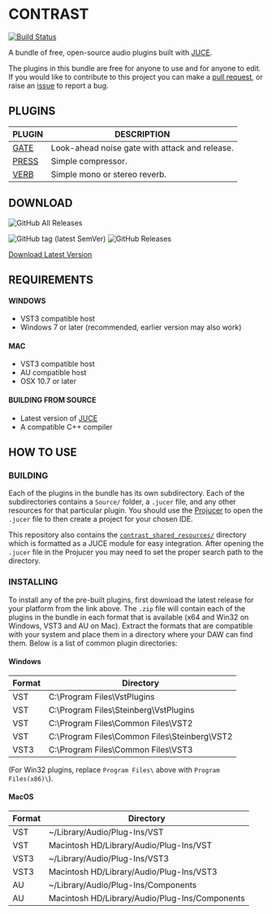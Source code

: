 # CONTRAST

[![Build Status](https://dev.azure.com/ImJimmi/Contrast/_apis/build/status/ImJimmi.Contrast?branchName=azure_pipelines)](https://dev.azure.com/ImJimmi/Contrast/_build/latest?definitionId=3&branchName=azure_pipelines)

A bundle of free, open-source audio plugins built with [JUCE](https://juce.com/).

The plugins in this bundle are free for anyone to use and for anyone to edit. If you would like to contribute to this project you can make a [pull request](https://github.com/ImJimmi/Contrast/pulls), or raise an [issue](https://github.com/ImJimmi/Contrast/issues) to report a bug.

## PLUGINS
| PLUGIN | DESCRIPTION |
| ------ | ----------- |
| [GATE](Gate/) | Look-ahead noise gate with attack and release. |
| [PRESS](Press/) | Simple compressor. |
| [VERB](Verb/) | Simple mono or stereo reverb. |

## DOWNLOAD
![GitHub All Releases](https://img.shields.io/github/downloads/ImJimmi/Contrast/total?label=Total%20Downloads)

![GitHub tag (latest SemVer)](https://img.shields.io/github/v/tag/ImJimmi/Contrast?label=Latest%20Version)
![GitHub Releases](https://img.shields.io/github/downloads/ImJimmi/Contrast/latest/total?label=Latest%20Version%20Downloads)

[Download Latest Version](https://github.com/ImJimmi/Contrast/releases/latest)

## REQUIREMENTS
#### WINDOWS
- VST3 compatible host
- Windows 7 or later (recommended, earlier version may also work)
#### MAC
- VST3 compatible host
- AU compatible host
- OSX 10.7 or later

#### BUILDING FROM SOURCE
- Latest version of [JUCE](https://github.com/juce-framework/JUCE)
- A compatible C++ compiler

## HOW TO USE
### BUILDING
Each of the plugins in the bundle has its own subdirectory. Each of the subdirectories contains a `Source/` folder, a `.jucer` file, and any other resources for that particular plugin. You should use the [Projucer](https://juce.com/discover/projucer) to open the `.jucer` file to then create a project for your chosen IDE.

This repository also contains the [`contrast_shared_resources/`](https://github.com/ImJimmi/Contrast/tree/master/contrast_shared_resources) directory which is formatted as a JUCE module for easy integration. After opening the `.jucer` file in the Projucer you may need to set the proper search path to the directory.

### INSTALLING
To install any of the pre-built plugins, first download the latest release for your platform from the link above. The `.zip` file will contain each of the plugins in the bundle in each format that is available (x64 and Win32 on Windows, VST3 and AU on Mac). Extract the formats that are compatible with your system and place them in a directory where your DAW can find them. Below is a list of common plugin directories:

#### Windows
| Format | Directory |
| ------ | --------- |
| VST | C:\Program Files\VstPlugins |
| VST | C:\Program Files\Steinberg\VstPlugins |
| VST | C:\Program Files\Common Files\VST2 |
| VST | C:\Program Files\Common Files\Steinberg\VST2 |
| VST3 | C:\Program Files\Common Files\VST3 |

(For Win32 plugins, replace `Program Files\` above with `Program Files(x86)\`).

#### MacOS
| Format | Directory |
| ------ | --------- |
| VST | ~/Library/Audio/Plug-Ins/VST |
| VST | Macintosh HD/Library/Audio/Plug-Ins/VST |
| VST3 | ~/Library/Audio/Plug-Ins/VST3 |
| VST3 | Macintosh HD/Library/Audio/Plug-Ins/VST3 |
| AU | ~/Library/Audio/Plug-Ins/Components |
| AU | Macintosh HD/Library/Audio/Plug-Ins/Components |
